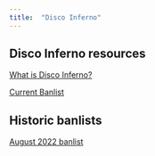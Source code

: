 ```yaml
---
title:  "Disco Inferno"
---
```


## Disco Inferno resources

[What is Disco Inferno?](about)

[Current Banlist](banlist)


## Historic banlists

[August 2022 banlist](banlist_08_2022)